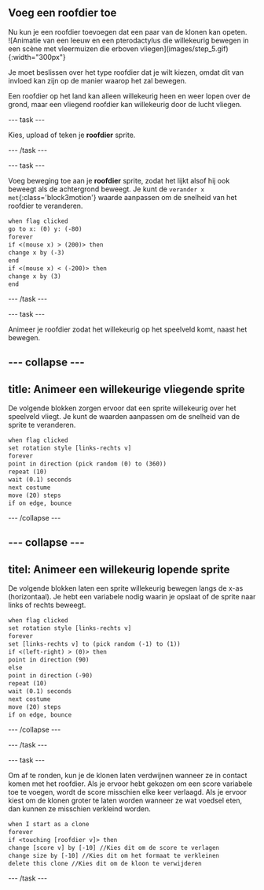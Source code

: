 ## Voeg een roofdier toe

<div style="display: flex; flex-wrap: wrap">
<div style="flex-basis: 200px; flex-grow: 1; margin-right: 15px;">
Nu kun je een roofdier toevoegen dat een paar van de klonen kan opeten.
</div>
<div>
![Animatie van een leeuw en een pterodactylus die willekeurig bewegen in een scène met vleermuizen die erboven vliegen](images/step_5.gif){:width="300px"}
</div>
</div>

Je moet beslissen over het type roofdier dat je wilt kiezen, omdat dit van invloed kan zijn op de manier waarop het zal bewegen.

Een roofdier op het land kan alleen willekeurig heen en weer lopen over de grond, maar een vliegend roofdier kan willekeurig door de lucht vliegen.

--- task ---

Kies, upload of teken je **roofdier** sprite.

--- /task ---

--- task ---

Voeg beweging toe aan je **roofdier** sprite, zodat het lijkt alsof hij ook beweegt als de achtergrond beweegt. Je kunt de `verander x met`{:class='block3motion'} waarde aanpassen om de snelheid van het roofdier te veranderen.

```blocks3
when flag clicked
go to x: (0) y: (-80)
forever
if <(mouse x) > (200)> then
change x by (-3)
end
if <(mouse x) < (-200)> then
change x by (3)
end
```

--- /task ---


--- task ---

Animeer je roofdier zodat het willekeurig op het speelveld komt, naast het bewegen.

--- collapse ---
---
title: Animeer een willekeurige vliegende sprite
---

De volgende blokken zorgen ervoor dat een sprite willekeurig over het speelveld vliegt. Je kunt de waarden aanpassen om de snelheid van de sprite te veranderen.

```blocks3
when flag clicked
set rotation style [links-rechts v]
forever
point in direction (pick random (0) to (360))
repeat (10)
wait (0.1) seconds
next costume
move (20) steps
if on edge, bounce
```

--- /collapse ---

--- collapse ---
---
titel: Animeer een willekeurig lopende sprite
---

De volgende blokken laten een sprite willekeurig bewegen langs de x-as (horizontaal). Je hebt een variabele nodig waarin je opslaat of de sprite naar links of rechts beweegt.

```blocks3
when flag clicked
set rotation style [links-rechts v]
forever
set [links-rechts v] to (pick random (-1) to (1))
if <(left-right) > (0)> then
point in direction (90)
else
point in direction (-90)
repeat (10)
wait (0.1) seconds
next costume
move (20) steps
if on edge, bounce
```

--- /collapse ---

--- /task ---

--- task ---

Om af te ronden, kun je de klonen laten verdwijnen wanneer ze in contact komen met het roofdier. Als je ervoor hebt gekozen om een score variabele toe te voegen, wordt de score misschien elke keer verlaagd. Als je ervoor kiest om de klonen groter te laten worden wanneer ze wat voedsel eten, dan kunnen ze misschien verkleind worden.

```blocks3
when I start as a clone
forever
if <touching [roofdier v]> then
change [score v] by [-10] //Kies dit om de score te verlagen
change size by [-10] //Kies dit om het formaat te verkleinen
delete this clone //Kies dit om de kloon te verwijderen
```

--- /task ---

